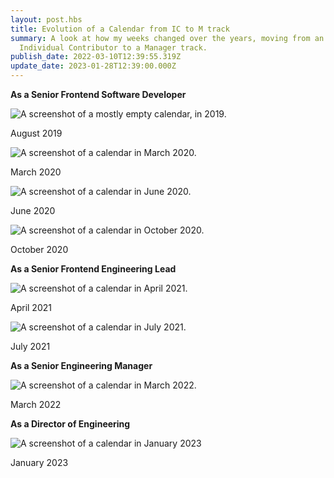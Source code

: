```yaml
---
layout: post.hbs
title: Evolution of a Calendar from IC to M track
summary: A look at how my weeks changed over the years, moving from an
  Individual Contributor to a Manager track.
publish_date: 2022-03-10T12:39:55.319Z
update_date: 2023-01-28T12:39:00.000Z
---
```

**As a Senior Frontend Software Developer**

![A screenshot of a mostly empty calendar, in 2019.](/static/images/august_2019.png "Calendar in August 2019")

<p class="u-ImageDescription">August 2019</p>

![A screenshot of a calendar in March 2020.](/static/images/march_2020.png "Calendar in March 2020")

<p class="u-ImageDescription">March 2020</p>

![A screenshot of a calendar in June 2020.](/static/images/june_2020.png "June 2020")

<p class="u-ImageDescription">June 2020</p>

![A screenshot of a calendar in October 2020.](/static/images/october_2020.png "October 2020")

<p class="u-ImageDescription">October 2020</p>

**As a Senior Frontend Engineering Lead**

![A screenshot of a calendar in April 2021.](/static/images/april_2021.png "April 2021")

<p class="u-ImageDescription">April 2021</p>

![A screenshot of a calendar in July 2021.](/static/images/july_2021.png "July 2021")

<p class="u-ImageDescription">July 2021</p>

**As a Senior Engineering Manager**

![A screenshot of a calendar in March 2022.](/static/images/march_2022.png "March 2022")

<p class="u-ImageDescription">March 2022</p>

**As a Director of Engineering**

![A screenshot of a calendar in January 2023](/static/images/calendar.png "January 2023")

<p class="u-ImageDescription">January 2023</p>